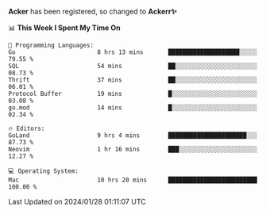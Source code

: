 **Acker** has been registered, so changed to **Ackerr✨**

<!--START_SECTION:waka-->
📊 **This Week I Spent My Time On** 

```text
💬 Programming Languages: 
Go                       8 hrs 13 mins       ████████████████████░░░░░   79.55 % 
SQL                      54 mins             ██░░░░░░░░░░░░░░░░░░░░░░░   08.73 % 
Thrift                   37 mins             ██░░░░░░░░░░░░░░░░░░░░░░░   06.01 % 
Protocol Buffer          19 mins             █░░░░░░░░░░░░░░░░░░░░░░░░   03.08 % 
go.mod                   14 mins             █░░░░░░░░░░░░░░░░░░░░░░░░   02.34 % 

🔥 Editors: 
GoLand                   9 hrs 4 mins        ██████████████████████░░░   87.73 % 
Neovim                   1 hr 16 mins        ███░░░░░░░░░░░░░░░░░░░░░░   12.27 % 

💻 Operating System: 
Mac                      10 hrs 20 mins      █████████████████████████   100.00 % 
```


 Last Updated on 2024/01/28 01:11:07 UTC
<!--END_SECTION:waka-->
